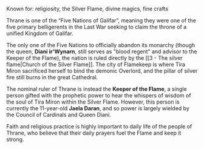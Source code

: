 Known for: religiosity, the Silver Flame, divine magics, fine crafts

Thrane is one of the “Five Nations of Galifar”, meaning they were one of the five primary belligerents in the Last War seeking to claim the throne of a unified Kingdom of Galifar.

The only one of the Five Nations to officially abandon its monarchy (though the queen, **Diani ir'Wynarn**, still serves as "blood regent" and advisor to the Keeper of the Flame), the nation is ruled directly by the [[3 - The silver flame|Church of the Silver Flame]]. The city of Flamekeep is where Tira Miron sacrificed herself to bind the demonic Overlord, and the pillar of silver fire still burns in the great Cathedral.

The nominal ruler of Thrane is instead the **Keeper of the Flame**, a single person gifted with the prophetic power to hear the whispers of wisdom of the soul of Tira Miron within the Silver Flame. However, this person is currently the 11-year-old **Jaela Daran**, and so power is largely wielded by the Council of Cardinals and Queen Diani.

Faith and religious practice is highly important to daily life of the people of Thrane, who believe that their daily prayers fuel the Flame and keep it strong.